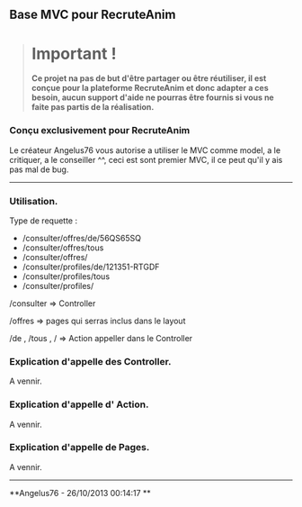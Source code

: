 ## Base MVC pour RecruteAnim ##


> # Important !
> **Ce projet na pas de but d'être partager ou être réutiliser, il est conçue pour la plateforme RecruteAnim et donc adapter a ces besoin, aucun support d'aide ne pourras être fournis si vous ne faite pas partis de la réalisation.**

### Conçu exclusivement pour RecruteAnim ###

Le créateur Angelus76 vous autorise a utiliser le MVC comme model, a le critiquer, a le conseiller ^^, ceci est sont premier MVC, il ce peut qu'il y ais pas mal de bug.

----------

### Utilisation. ###

Type de requette :
- /consulter/offres/de/56QS65SQ
- /consulter/offres/tous
- /consulter/offres/
- /consulter/profiles/de/121351-RTGDF
- /consulter/profiles/tous
- /consulter/profiles/


/consulter => Controller
 
/offres => pages qui serras inclus dans le layout

/de , /tous , /  => Action  appeller dans le Controller
 

### Explication d'appelle des Controller. ###

A vennir.

### Explication d'appelle d' Action. ###

A vennir.

### Explication d'appelle de Pages. ###

A vennir.






----------
**Angelus76 - 26/10/2013 00:14:17 **
